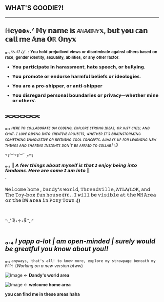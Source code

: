 ## WHAT'S GOODIE?!

- - - - - - - - - - - - - - - - - - - - - - - - - - - - - - - - - - - - - - - - - - - - - - 



  ℍ𝕖𝕪𝕠𝕠⭑.ᐟ 𝕄𝕪 𝕟𝕒𝕞𝕖 𝕚𝕤 `𝔸ℕ𝔸𝕆ℕ𝕐𝕏`, 𝕓𝕦𝕥 𝕪𝕠𝕦 𝕔𝕒𝕟 𝕔𝕒𝕝𝕝 𝕞𝕖 𝔸𝕟𝕒 𝕆ℝ 𝕆𝕟𝕪𝕩
----------

₀.₁ 𝒟𝒩𝐼 𝒾𝒻.. : 𝗬𝗼𝘂 𝗵𝗼𝗹𝗱 𝗽𝗿𝗲𝗷𝘂𝗱𝗶𝗰𝗲𝗱 𝘃𝗶𝗲𝘄𝘀 𝗼𝗿 𝗱𝗶𝘀𝗰𝗿𝗶𝗺𝗶𝗻𝗮𝘁𝗲 𝗮𝗴𝗮𝗶𝗻𝘀𝘁 𝗼𝘁𝗵𝗲𝗿𝘀 𝗯𝗮𝘀𝗲𝗱 𝗼𝗻 𝗿𝗮𝗰𝗲, 𝗴𝗲𝗻𝗱𝗲𝗿 𝗶𝗱𝗲𝗻𝘁𝗶𝘁𝘆, 𝘀𝗲𝘅𝘂𝗮𝗹𝗶𝘁𝘆, 𝗮𝗯𝗶𝗹𝗶𝘁𝗶𝗲𝘀, 𝗼𝗿 𝗮𝗻𝘆 𝗼𝘁𝗵𝗲𝗿 𝗳𝗮𝗰𝘁𝗼𝗿.

- 𝗬𝗼𝘂 𝗽𝗮𝗿𝘁𝗶𝗰𝗶𝗽𝗮𝘁𝗲 𝗶𝗻 𝗵𝗮𝗿𝗮𝘀𝘀𝗺𝗲𝗻𝘁, 𝗵𝗮𝘁𝗲 𝘀𝗽𝗲𝗲𝗰𝗵, 𝗼𝗿 𝗯𝘂𝗹𝗹𝘆𝗶𝗻𝗴.


- 𝗬𝗼𝘂 𝗽𝗿𝗼𝗺𝗼𝘁𝗲 𝗼𝗿 𝗲𝗻𝗱𝗼𝗿𝘀𝗲 𝗵𝗮𝗿𝗺𝗳𝘂𝗹 𝗯𝗲𝗹𝗶𝗲𝗳𝘀 𝗼𝗿 𝗶𝗱𝗲𝗼𝗹𝗼𝗴𝗶𝗲𝘀.


- 𝗬𝗼𝘂 𝗮𝗿𝗲 𝗮 𝗽𝗿𝗼-𝘀𝗵𝗶𝗽𝗽𝗲𝗿, 𝗼𝗿 𝗮𝗻𝘁𝗶-𝘀𝗵𝗶𝗽𝗽𝗲𝗿

- 𝗬𝗼𝘂 𝗱𝗶𝘀𝗿𝗲𝗴𝗮𝗿𝗱 𝗽𝗲𝗿𝘀𝗼𝗻𝗮𝗹 𝗯𝗼𝘂𝗻𝗱𝗮𝗿𝗶𝗲𝘀 𝗼𝗿 𝗽𝗿𝗶𝘃𝗮𝗰𝘆—𝘄𝗵𝗲𝘁𝗵𝗲𝗿 𝗺𝗶𝗻𝗲 𝗼𝗿 𝗼𝘁𝗵𝗲𝗿𝘀’.

⫘⫘⫘⫘⫘⫘
---
₀.₂ *ʜᴇʀᴇ ᴛᴏ ᴄᴏʟʟᴀʙᴏʀᴀᴛᴇ ᴏɴ ᴄᴏᴅɪɴɢ, ᴇxᴘʟᴏʀᴇ ꜱᴛʀᴏɴɢ ɪᴅᴇᴀꜱ, ᴏʀ ᴊᴜꜱᴛ ᴄʜɪʟʟ ᴀɴᴅ ᴄʜᴀᴛ. ɪ ʟᴏᴠᴇ ᴅɪᴠɪɴɢ ɪɴᴛᴏ ᴄʀᴇᴀᴛɪᴠᴇ ᴘʀᴏᴊᴇᴄᴛꜱ, ᴡʜᴇᴛʜᴇʀ ɪᴛ'ꜱ ʙʀᴀɪɴꜱᴛᴏʀᴍɪɴɢ ꜱᴏᴍᴇᴛʜɪɴɢ ɪɴɴᴏᴠᴀᴛɪᴠᴇ ᴏʀ ʀᴇꜰɪɴɪɴɢ ᴄᴏᴏʟ ᴄᴏɴᴄᴇᴘᴛꜱ. ᴀʟᴡᴀʏꜱ ᴜᴘ ꜰᴏʀ ʟᴇᴀʀɴɪɴɢ ɴᴇᴡ ᴛʜɪɴɢꜱ ᴀɴᴅ ꜱʜᴀʀɪɴɢ ɪɴꜱɪɢʜᴛꜱ ᴅᴏɴ'ᴛ ʙᴇ ᴀꜰʀᴀɪᴅ ᴛᴏ ᴄᴏʟʟᴀʙ! :3*

꒷꒦︶꒷꒦︶ ๋ ࣭ ⭑꒷꒦

₀.₃ || 𝘼 𝙛𝙚𝙬 𝙩𝙝𝙞𝙣𝙜𝙨 𝙖𝙗𝙤𝙪𝙩 𝙢𝙮𝙨𝙚𝙡𝙛 𝙞𝙨 𝙩𝙝𝙖𝙩 𝙄 𝙚𝙣𝙟𝙤𝙮 𝙗𝙚𝙞𝙣𝙜 𝙞𝙣𝙩𝙤 𝙛𝙖𝙣𝙙𝙤𝙢𝙨. 𝙃𝙚𝙧𝙚 𝙖𝙧𝙚 𝙨𝙤𝙢𝙚 𝙄 𝙖𝙢 𝙞𝙣𝙩𝙤 ||

`

**𝚆𝚎𝚕𝚌𝚘𝚖𝚎 𝚑𝚘𝚖𝚎 , 𝙳𝚊𝚗𝚍𝚢'𝚜 𝚠𝚘𝚛𝚕𝚍, 𝚃𝚑𝚛𝚎𝚊𝚍𝚟𝚒𝚕𝚕𝚎, 𝙰𝚃𝙻𝙰/𝙻𝙾𝙺, 𝚊𝚗𝚍 𝚃𝚑𝚎 𝚃𝚘𝚢-𝚋𝚘𝚡 𝚏𝚞𝚗 𝚑𝚘𝚞𝚜𝚎 `ETC` .. 𝙸 𝚠𝚒𝚕𝚕 𝚋𝚎 𝚟𝚒𝚜𝚒𝚋𝚕𝚎 𝚊𝚝 𝚝𝚑𝚎 𝚆𝙷 𝙰𝚛𝚎𝚊 𝚘𝚛 𝚝𝚑𝚎 𝙳𝚆 𝚊𝚛𝚎𝚊 𝚒𝚗 𝙿𝚘𝚗𝚢 𝚃𝚘𝚠𝚗 :))**

`
`

⁺‧₊˚ ཐི⋆♱⋆ཋྀ ˚₊‧⁺

₀.₄ *I yapp a-lot | am open-minded | surely would be greatful you know about you!!*
---

₀.₅ `anyways, that's all! to know more, explore my strawpage beneath my PFP!` (*Working on a new version btww*)


![Image](https://github.com/user-attachments/assets/c6ae7948-f35d-4af0-8183-ed2feae8ac6b) ← **Dandy's world area**

![Image](https://github.com/user-attachments/assets/eb21fd09-0c4d-430a-985a-3115b23a87c8) ← **welcome home area**

**you can find me in these areas haha**

